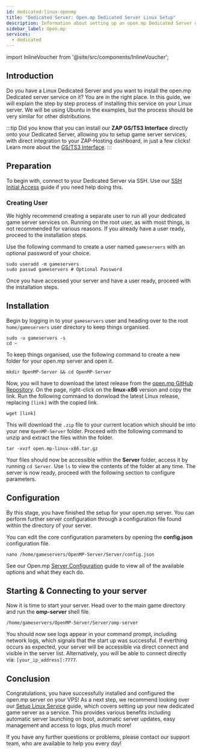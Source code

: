 ```yaml
---
id: dedicated-linux-openmp
title: "Dedicated Server: Open.mp Dedicated Server Linux Setup"
description: Information about setting up an open.mp Dedicated Server on a Linux Dedicated Server from ZAP-Hosting 
sidebar_label: Open.mp
services:
  - dedicated
---
```


import InlineVoucher from '@site/src/components/InlineVoucher';

## Introduction
Do you have a Linux Dedicated Server and you want to install the open.mp Dedicated server service on it? You are in the right place. In this guide, we will explain the step by step process of installing this service on your Linux server. We will be using Ubuntu in the examples, but the process should be very similar for other distributions.

:::tip
Did you know that you can install our **ZAP GS/TS3 Interface** directly onto your Dedicated Server, allowing you to setup game server services, with direct integration to your ZAP-Hosting dashboard, in just a few clicks! Learn more about the [GS/TS3 Interface](dedicated-linux-gs-interface.md).
:::

<InlineVoucher />

## Preparation

To begin with, connect to your Dedicated Server via SSH. Use our [SSH Initial Access](dedicated-linux-ssh.md) guide if you need help doing this.

### Creating User

We highly recommend creating a separate user to run all your dedicated game server services on. Running on the root user, as with most things, is not recommended for various reasons. If you already have a user ready, proceed to the installation steps.

Use the following command to create a user named `gameservers` with an optional password of your choice.

```
sudo useradd -m gameservers
sudo passwd gameservers # Optional Password
```

Once you have accessed your server and have a user ready, proceed with the installation steps.

## Installation

Begin by logging in to your `gameservers` user and heading over to the root `home/gameservers` user directory to keep things organised.
```
sudo -u gameservers -s
cd ~
```

To keep things organised, use the following command to create a new folder for your open.mp server and open it.
```
mkdir OpenMP-Server && cd OpenMP-Server
```

Now, you will have to download the latest release from the [open.mp GitHub Repository](https://github.com/openmultiplayer/open.mp/releases). On the page, right-click on the **linux-x86** version and copy the link. Run the following command to donwload the latest Linux release, replacing `[link]` with the copied link.
```
wget [link]
```

This will download the `.zip` file to your current location which should be into your new `OpenMP-Server` folder. Proceed with the following command to unzip and extract the files within the folder.
```
tar -xvzf open.mp-linux-x86.tar.gz
```

Your files should now be accessible within the **Server** folder, access it by running `cd Server`. Use `ls` to view the contents of the folder at any time. The server is now ready, proceed with the following section to configure parameters.

## Configuration

By this stage, you have finished the setup for your open.mp server. You can perform further server configuration through a configuration file found within the directory of your server.

You can edit the core configuration parameters by opening the **config.json** configuration file.
```
nano /home/gameservers/OpenMP-Server/Server/config.json
```

See our Open.mp [Server Configuration](openmp-configuration.md) guide to view all of the available options and what they each do.

## Starting & Connecting to your server

Now it is time to start your server. Head over to the main game directory and run the **omp-server** shell file.
```
/home/gameservers/OpenMP-Server/Server/omp-server
```

You should now see logs appear in your command prompt, including network logs, which signals that the start up was successful. If everthing occurs as expected, your server will be accessible via direct connect and visible in the server list. Alternatively, you will be able to connect directly via: `[your_ip_address]:7777`.

## Conclusion

Congratulations, you have successfully installed and configured the open.mp server on your VPS! As a next step, we recommend looking over our [Setup Linux Service](dedicated-linux-create-gameservice.md) guide, which covers setting up your new dedicated game server as a service. This provides various benefits including automatic server launching on boot, automatic server updates, easy management and access to logs, plus much more!

If you have any further questions or problems, please contact our support team, who are available to help you every day!

<InlineVoucher />
